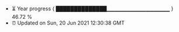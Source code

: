 - ⏳ Year progress { ██████████████▁▁▁▁▁▁▁▁▁▁▁▁▁▁▁▁ } 46.72 %
- ⏰ Updated on Sun, 20 Jun 2021 12:30:38 GMT

